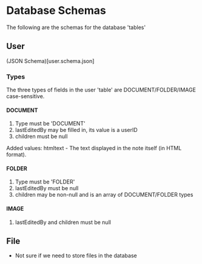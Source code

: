 # Database Schemas
The following are the schemas for the database 'tables'

## User
(JSON Schema)[user.schema.json]

### Types
The three types of fields in the user 'table' are DOCUMENT/FOLDER/IMAGE case-sensitive.

#### DOCUMENT
1. Type must be 'DOCUMENT'
2. lastEditedBy may be filled in, its value is a userID
3. children must be null

Added values:
htmltext - The text displayed in the note itself (in HTML format).

#### FOLDER
1. Type must be 'FOLDER'
2. lastEditedBy must be null
3. children may be non-null and is an array of DOCUMENT/FOLDER types

#### IMAGE
1. lastEditedBy and children must be null

## File
- Not sure if we need to store files in the database